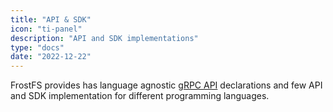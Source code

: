 ```yaml
---
title: "API & SDK"
icon: "ti-panel"
description: "API and SDK implementations"
type: "docs"
date: "2022-12-22"
---
```


FrostFS provides has language agnostic [gRPC API](https://github.com/TrueCloudLab/frostfs-api) declarations and few API and SDK implementation for different programming languages.
